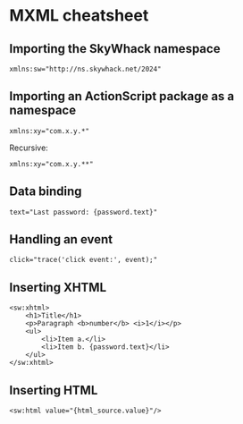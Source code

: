 # MXML cheatsheet

## Importing the SkyWhack namespace

```
xmlns:sw="http://ns.skywhack.net/2024"
```

## Importing an ActionScript package as a namespace

```
xmlns:xy="com.x.y.*"
```

Recursive:

```
xmlns:xy="com.x.y.**"
```

## Data binding

```
text="Last password: {password.text}"
```

## Handling an event

```
click="trace('click event:', event);"
```

## Inserting XHTML

```mxml
<sw:xhtml>
    <h1>Title</h1>
    <p>Paragraph <b>number</b> <i>1</i></p>
    <ul>
        <li>Item a.</li>
        <li>Item b. {password.text}</li>
    </ul>
</sw:xhtml>
```

## Inserting HTML

```mxml
<sw:html value="{html_source.value}"/>
```